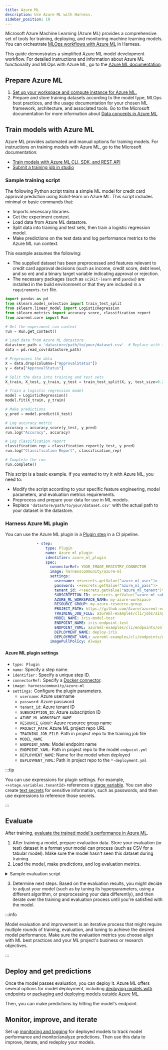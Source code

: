 ```yaml
---
title: Azure ML
description: Use Azure ML with Harness.
sidebar_position: 10
---
```


Microsoft Azure Machine Learning (Azure ML) provides a comprehensive set of tools for training, deploying, and monitoring machine learning models. You can orchestrate [MLOps workflows with Azure ML](https://learn.microsoft.com/en-us/azure/machine-learning/concept-model-management-and-deployment?view=azureml-api-2) in Harness.

This guide demonstrates a simplified Azure ML model development workflow. For detailed instructions and information about Azure ML functionality and MLOps with Azure ML, go to the [Azure ML documentation](https://learn.microsoft.com/en-us/azure/machine-learning/?view=latest).

## Prepare Azure ML

1. [Set up your workspace and compute instance for Azure ML.](https://learn.microsoft.com/en-us/azure/machine-learning/quickstart-create-resources?view=azureml-api-2)
2. Prepare and store training datasets according to the model type, MLOps best practices, and the usage documentation for your chosen ML framework, architecture, and associated tools. Go to the Microsoft documentation for more information about [Data concepts in Azure ML](https://learn.microsoft.com/en-us/azure/machine-learning/concept-data?view=azureml-api-2).

## Train models with Azure ML

Azure ML provides automated and manual options for training models. For instructions on training models with Azure ML, go to the Microsoft documentation:

* [Train models with Azure ML CLI, SDK, and REST API](https://learn.microsoft.com/en-us/azure/machine-learning/how-to-train-model?view=azureml-api-2&tabs=python)
* [Submit a training job in studio](https://learn.microsoft.com/en-us/azure/machine-learning/how-to-train-with-ui?view=azureml-api-2)

### Sample training script

The following Python script trains a simple ML model for credit card approval prediction using Scikit-learn on Azure ML. This script includes minimal or basic commands that:

* Imports necessary libraries.
* Get the experiment context.
* Load data from Azure ML datastore.
* Split data into training and test sets, then train a logistic regression model.
* Make predictions on the test data and log performance metrics to the Azure ML run context.

This example assumes the following:

* The supplied dataset has been preprocessed and features relevant to credit card approval decisions (such as income, credit score, debt level, and so on) and a binary target variable indicating approval or rejection.
* The necessary packages (such as `scikit-learn` and `pandas`) are installed in the build environment or that they are included in a `requirements.txt` file.

```python
import pandas as pd
from sklearn.model_selection import train_test_split
from sklearn.linear_model import LogisticRegression
from sklearn.metrics import accuracy_score, classification_report
from azureml.core import Run

# Get the experiment run context
run = Run.get_context()

# Load data from Azure ML datastore
datastore_path = 'datastore/path/to/your/dataset.csv'  # Replace with the path to your dataset in the datastore
data = pd.read_csv(datastore_path)

# Preprocess the data
X = data.drop(columns=["ApprovalStatus"])
y = data["ApprovalStatus"]

# Split the data into training and test sets
X_train, X_test, y_train, y_test = train_test_split(X, y, test_size=0.2, random_state=42)

# Train a logistic regression model
model = LogisticRegression()
model.fit(X_train, y_train)

# Make predictions
y_pred = model.predict(X_test)

# Log accuracy metric
accuracy = accuracy_score(y_test, y_pred)
run.log("Accuracy", accuracy)

# Log classification report
classification_rep = classification_report(y_test, y_pred)
run.log("Classification Report", classification_rep)

# Complete the run
run.complete()
```

This script is a basic example. If you wanted to try it with Azure ML, you need to:

- Modify the script according to your specific feature engineering, model parameters, and evaluation metrics requirements.
- Preprocess and prepare your data for use in ML models.
- Replace `'datastore/path/to/your/dataset.csv'` with the actual path to your dataset in the datastore.

### Harness Azure ML plugin

You can use the Azure ML plugin in a [Plugin step](/docs/continuous-integration/use-ci/use-drone-plugins/run-a-drone-plugin-in-ci) in a CI pipeline.


```yaml
              - step:
                  type: Plugin
                  name: Azure ml plugin
                  identifier: azure_ml_plugin
                  spec:
                    connectorRef: YOUR_IMAGE_REGISTRY_CONNECTOR
                    image: harnesscommunity/azure-ml
                    settings:
                      username: <+secrets.getValue("azure_ml_user")>
                      password: <+secrets.getValue("azure_ml_pass")>
                      tenant_id: <+secrets.getValue("azure_ml_tenant")>
                      SUBSCRIPTION_ID: <+secrets.getValue("azure_ml_subscription")>
                      AZURE_ML_WORKSPACE_NAME: my-azure-workspace
                      RESOURCE_GROUP: my-azure-resource-group
                      PROJECT_PATH: https://github.com/Azure/azureml-examples
                      TRAINING_JOB_FILE: azureml-examples/cli/jobs/single-step/scikit-learn/iris/job.yml
                      MODEL_NAME: iris-model-test
                      ENDPOINT_NAME: iris-endpoint-test
                      ENDPOINT_YAML: azureml-examples/cli/endpoints/online/managed/sample/endpoint.yml
                      DEPLOYMENT_NAME: deploy-iris
                      DEPLOYMENT_YAML: azureml-examples/cli/endpoints/online/managed/sample/blue-deployment.yml
                    imagePullPolicy: Always
```

#### Azure ML plugin settings

*  `type: Plugin`
*  `name:` Specify a step name.
*  `identifier:` Specify a unique step ID.
*  `connectorRef:` Specify a [Docker connector](/docs/platform/connectors/cloud-providers/ref-cloud-providers/docker-registry-connector-settings-reference).
*  `image: harnesscommunity/azure-ml`
*  `settings:` Configure the plugin parameters.
   * `username`: Azure username
   * `password`: Azure password
   * `tenant_id`: Azure tenant ID
   * `SUBSCRIPTION_ID`: Azure subscription ID
   * `AZURE_ML_WORKSPACE_NAME`
   * `RESOURCE_GROUP`: Azure resource group name
   * `PROJECT_PATH`: Azure ML project repo URL
   * `TRAINING_JOB_FILE`: Path in project repo to the training job file
   * `MODEL_NAME`
   * `ENDPOINT_NAME`: Model endpoint name
   * `ENDPOINT_YAML`: Path in project repo to the model `endpoint.yml`
   * `DEPLOYMENT_NAME`: Name for the model when deployed
   * `DEPLOYMENT_YAML`: Path in project repo to the `*-deployment.yml`

:::tip

You can use expressions for plugin settings. For example, `<+stage.variables.tenantId>` references a [stage variable](/docs/platform/pipelines/add-a-stage#stage-variables). You can also create [text secrets](/docs/platform/secrets/add-use-text-secrets) for sensitive information, such as passwords, and then use expressions to reference those secrets.

:::

## Evaluate

After training, [evaluate the trained model's performance in Azure ML](https://learn.microsoft.com/en-us/azure/machine-learning/how-to-log-view-metrics?view=azureml-api-2&tabs=interactive#view-jobsruns-information-in-the-studio).

1. After training a model, prepare evaluation data. Store your evaluation (or test) dataset in a format your model can process (such as CSV for a tabular model). Make sure the model hasn't seen this dataset during training.
2. Load the model, make predictions, and log evaluation metrics.

<details>
<summary>Sample evaluation script</summary>

Here's an example of a script that evaluates a trained model using a test dataset and logs evaluation metrics to the Azure ML run context. This script includes minimal or basic commands that:

* Imports necessary libraries.
* Get the experiment context.
* Get the path to the registered model file.
* Load data from Azure ML datastore and preprocess it, if required.
* Make predictions on the test data and log performance metrics to the Azure ML run context.

```python
import pandas as pd
from sklearn.metrics import accuracy_score, classification_report
from azureml.core import Run, Model

# Get the experiment run context
run = Run.get_context()

# Get the registered model
model_name = 'credit_card_approval_model'  # Replace with the name of your registered model
model_path = Model.get_model_path(model_name)

# Load the test data from Azure ML datastore
test_datastore_path = 'datastore/path/to/your/test_dataset.csv'  # Replace with the path to your test dataset in the datastore
test_data = pd.read_csv(test_datastore_path)

# Preprocess the test data
X_test = test_data.drop(columns=["ApprovalStatus"])
y_test = test_data["ApprovalStatus"]

# Load the model
model = joblib.load(model_path)

# Make predictions
y_pred = model.predict(X_test)

# Calculate evaluation metrics
accuracy = accuracy_score(y_test, y_pred)
classification_rep = classification_report(y_test, y_pred)

# Log evaluation metrics
run.log("Test Accuracy", accuracy)
run.log("Test Classification Report", classification_rep)

# Complete the run
run.complete()
```

This script is a basic example. If you wanted to try it with Azure ML, you need to:

- Modify the script according to your specific feature engineering, model parameters, and evaluation metrics requirements.
- Preprocess and prepare your data for use in an ML model and your ML model's use case. Adjust the preprocessing steps in the script to match those applied during training, if any.
- Replace `'datastore/path/to/your/test_dataset.csv'` with the actual path to your test dataset in the datastore.
- Make sure the necessary packages (such as `scikit-learn` and `pandas`) are installed in the build environment or that they are included in a `requirements.txt` file.

</details>

3. Determine next steps. Based on the evaluation results, you might decide to adjust your model (such as by tuning its hyperparameters, using a different algorithm, or preprocessing your data differently), and then iterate over the training and evaluation process until you're satisfied with the model.

:::info

Model evaluation and improvement is an iterative process that might require multiple rounds of training, evaluation, and tuning to achieve the desired model performance. Make sure the evaluation metrics you choose align with ML best practices and your ML project's business or research objectives.

:::

## Deploy and get predictions

Once the model passes evaluation, you can deploy it. Azure ML offers several options for model deployment, including [deploying models with endpoints](https://learn.microsoft.com/en-us/azure/machine-learning/how-to-deploy-online-endpoints?view=azureml-api-2&tabs=azure-cli) or [packaging and deploying models outside Azure ML](https://learn.microsoft.com/en-us/azure/machine-learning/how-to-package-models-app-service?view=azureml-api-2&tabs=cli).

Then, you can make predictions by hitting the model's endpoint.

## Monitor, improve, and iterate

Set up [monitoring and logging](https://learn.microsoft.com/en-us/azure/machine-learning/concept-model-monitoring?view=azureml-api-2) for deployed models to track model performance and monitor/analyze predictions. Then use this data to improve, iterate, and redeploy your models.
